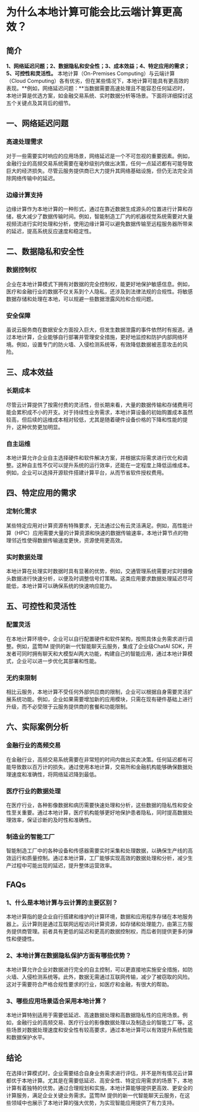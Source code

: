 # 为什么本地计算可能会比云端计算更高效？

## 简介

**1、网络延迟问题；2、数据隐私和安全性；3、成本效益；4、特定应用的需求；5、可控性和灵活性。** 本地计算（On-Premises Computing）与云端计算（Cloud Computing）各有优劣，但在某些情况下，本地计算可能具有更高效的表现。**例如，网络延迟问题：**当数据需要高速处理且不能容忍任何延迟时，本地计算是优选方案，如金融交易系统、实时数据分析等场景。下面将详细探讨这五个关键点及其背后的细节。

## 一、网络延迟问题

### 高速处理需求

对于一些需要实时响应的应用场景，网络延迟是一个不可忽视的重要因素。例如，金融行业的高频交易系统需要在毫秒级别内做出决策，任何一点延迟都有可能导致巨大的经济损失。尽管云服务提供商已大力提升其网络基础设施，但仍无法完全消除网络传输中的延迟。

### 边缘计算支持

边缘计算作为本地计算的一种形式，通过在靠近数据生成源头的位置进行计算和存储，极大减少了数据传输时间。例如，智能制造工厂内的机器视觉系统需要对大量视频流进行实时处理和分析，使用边缘计算可以避免数据传输至远程服务器所带来的延迟，提高系统反应速度和稳定性。

## 二、数据隐私和安全性

### 数据控制权

企业在本地计算模式下拥有对数据的完全控制权，能更好地保护敏感信息。例如，医疗和金融行业的数据不仅关系到个人隐私，还涉及到法律法规的合规性。将敏感数据存储和处理在本地，可以规避一些数据泄露风险和合规问题。

### 安全保障

虽说云服务商在数据安全方面投入巨大，但发生数据泄露的事件依然时有报道。通过本地计算，企业能够自行部署并管理安全措施，更好地监控和防护内部网络环境。例如，设置专门的防火墙、入侵检测系统等，有效降低数据被恶意攻击的风险。

## 三、成本效益

### 长期成本

尽管云计算提供了按需付费的灵活性，但长期来看，大量的数据传输和存储费用可能会累积成不小的开支。对于持续性业务需求，本地计算设备的初始购置成本虽然较高，但后续的运维成本相对较低，尤其是随着硬件设备价格的下降和性能的提升，这种优势更加明显。

### 自主运维

本地计算允许企业自主选择硬件和软件解决方案，并根据实际需求进行优化和调整。这种自主性不仅可以提升系统的运行效率，还能在一定程度上降低运维成本。例如，企业可以选择开源软件搭建计算平台，从而节省软件授权费用。

## 四、特定应用的需求

### 定制化需求

某些特定应用对计算资源有特殊要求，无法通过公有云灵活满足。例如，高性能计算（HPC）应用需要大量的计算资源和快速的数据传输速率，本地计算节点的物理邻近性使得数据传输速度更快，资源使用更高效。

### 实时数据处理

本地计算在处理实时数据时具有显著的优势，例如，交通管理系统需要对实时摄像头数据进行快速分析，以便及时调整信号灯策略。这类应用要求数据处理延迟尽可能低，本地计算可以确保系统的快速响应能力。

## 五、可控性和灵活性

### 配置灵活

在本地计算环境中，企业可以自行配置硬件和软件架构，按照具体业务需求进行调整。例如，蓝莺IM 提供的新一代智能聊天云服务，集成了企业级ChatAI SDK，开发者可同时拥有聊天和大模型AI两大功能，构建自己的智能应用，通过本地计算模式，企业可以进一步优化其部署和性能。

### 无约束限制

相比云服务，本地计算不受任何外部供应商的限制，企业可以根据自身需要灵活扩展系统功能。例如，企业如果需要增加新的应用模块，只需在现有硬件基础上进行升级，而不必受限于云服务提供商的套餐和功能限制。

## 六、实际案例分析

### 金融行业的高频交易

在金融行业，高频交易系统需要在非常短的时间内做出买卖决策。任何延迟都有可能导致数以百万计的损失。通过使用本地计算，交易所和金融机构能够确保数据处理速度和准确性，将网络延迟降到最低。

### 医疗行业的数据处理

在医疗行业，各种影像数据和病历需要快速处理和分析，这些数据的隐私性和安全性至关重要。通过本地计算，医疗机构能够更好地保护患者隐私，同时提高数据处理效率，保证诊断的及时性和准确性。

### 制造业的智能工厂

智能制造工厂中的各种设备和传感器需要实时采集和处理数据，以确保生产线的高效运行和质量控制。通过本地计算，工厂能够实现高效的数据处理和分析，减少生产过程中可能出现的延迟，提升整体运营效率。

## FAQs

### **1、什么是本地计算与云计算的主要区别？**

本地计算指的是企业自行搭建和维护的计算环境，数据和应用程序存储在本地服务器上。云计算则是通过互联网远程访问计算资源，如存储和处理能力，由第三方服务提供商管理。前者具有更低的延迟和更高的数据控制权，而后者则提供更多的弹性和便捷性。

### **2、本地计算在数据隐私保护方面有哪些优势？**

本地计算允许企业对数据进行完全的自主控制，可以更直接地实施安全措施，如防火墙、入侵检测系统等。此外，数据无需通过互联网传输，减少了被窃取的风险。这对于需要符合严格合规性要求的行业，如医疗和金融，有很大的帮助。

### **3、哪些应用场景适合采用本地计算？**

本地计算特别适用于需要低延迟、高速数据处理和高数据隐私性的应用场景。例如，金融行业的高频交易、医疗行业的影像数据处理以及制造业的智能工厂等。这些场景对数据处理速度和安全性有较高要求，通过本地计算可以有效提升系统性能和数据保护水平。

## 结论

在选择计算模式时，企业需要结合自身业务需求进行评估，并不是所有情况云计算都优于本地计算。尤其是在需要低延迟、高安全性、特定应用需求的场景下，本地计算有着独特的优势。通过合理规划和实施，本地计算能够提供更高效、更安全的计算服务，满足企业关键业务需求。蓝莺IM 提供的新一代智能聊天云服务，在这些领域中也展示了本地计算的强大优势，为实现智能应用提供了有力支持。
